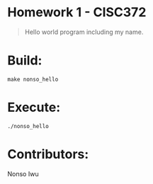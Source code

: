 # Homework 1 - CISC372
> Hello world program including my name.

# Build:
```
make nonso_hello
```

# Execute:
```
./nonso_hello
```

# Contributors: 
Nonso Iwu
